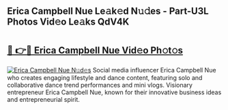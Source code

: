 ## Erica Campbell Nue Le𝚊k𝚎d N𝚞𝚍es - Part-U3L Photos Vid𝚎o Le𝚊ks QdV4K

# <h2><a href="http://fb7xagy.evod.top/?m=Erica+Campbell+Nue">🔗 👉🔴 Erica Campbell Nue Vid𝚎o Ph𝚘t𝚘s</a></h2>

[![Erica Campbell Nue N𝚞d𝚎s](https://i.imgur.com/8V9OHl7.gif)](http://fb7xagy.evod.top/?m=Erica+Campbell+Nue)
Social media influencer Erica Campbell Nue who creates engaging lifestyle and dance content, featuring solo and collaborative dance trend performances and mini vlogs. Visionary entrepreneur Erica Campbell Nue, known for their innovative business ideas and entrepreneurial spirit. 
